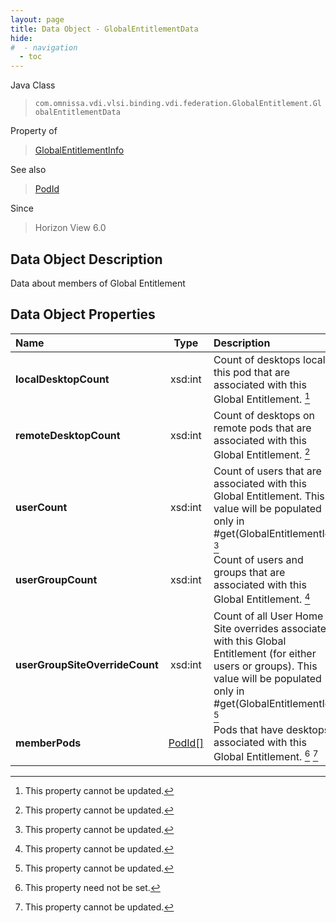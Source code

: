 ```yaml
---
layout: page
title: Data Object - GlobalEntitlementData
hide:
#  - navigation
  - toc
---
```






Java Class
> `com.omnissa.vdi.vlsi.binding.vdi.federation.GlobalEntitlement.GlobalEntitlementData`

Property of
> [GlobalEntitlementInfo](vdi.federation.GlobalEntitlement.GlobalEntitlementInfo.md#field_detail)

See also
> [PodId](vdi.entity.PodId.md)

Since
> Horizon View 6.0


## Data Object Description

Data about members of Global Entitlement

## Data Object Properties

 Name | Type | Description
:---|:---:|:---
**localDesktopCount**|  xsd:int|  Count of desktops local to this pod that are associated with this Global Entitlement. [^2]
**remoteDesktopCount**|  xsd:int|  Count of desktops on remote pods that are associated with this Global Entitlement. [^2]
**userCount**|  xsd:int|  Count of users that are associated with this Global Entitlement. This value will be populated only in #get(GlobalEntitlementId). [^2]
**userGroupCount**|  xsd:int|  Count of users and groups that are associated with this Global Entitlement. [^2]
**userGroupSiteOverrideCount**|  xsd:int|  Count of all User Home Site overrides associated with this Global Entitlement (for either users or groups). This value will be populated only in #get(GlobalEntitlementId). [^2]
**memberPods**| [PodId[]](vdi.entity.PodId.md)|  Pods that have desktops associated with this Global Entitlement. [^1] [^2]


 


[^1]: This property need not be set.
[^2]: This property cannot be updated.